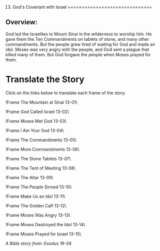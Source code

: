 13. God's Covenant with Israel
==============================

Overview:
---------

God led the Israelites to Mount Sinai in the wilderness to worship him.
He gave them the Ten Commandments on tablets of stone, and many other
commandments. But the people grew tired of waiting for God and made
an idol. Moses was very angry with the people, and God sent a plague
that killed many of them. But God forgave the people when Moses prayed
for them.

Translate the Story
===================

Click on the links below to translate each frame of the story.

!Frame
 The Mountain at Sinai 13-01\

!Frame
 God Called Israel 13-02\

!Frame
 Moses Met God 13-03\

!Frame
 I Am Your God 13-04\

!Frame
 The Commandments 13-05\

!Frame
 More Commandments 13-06\

!Frame
 The Stone Tablets 13-07\

!Frame
 The Tent of Meeting 13-08\

!Frame
 The Altar 13-09\

!Frame
 The People Sinned 13-10\

!Frame
 Make Us an Idol 13-11\

!Frame
 The Golden Calf 13-12\

!Frame
 Moses Was Angry 13-13\

!Frame
 Moses Destroyed the Idol 13-14\

!Frame
 Moses Prayed for Israel 13-15\

*A Bible story from: Exodus 19-34*


